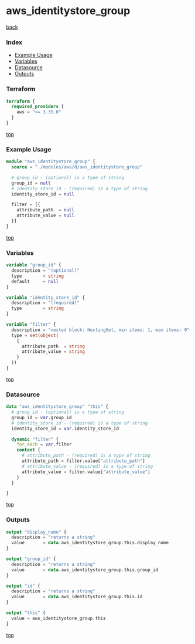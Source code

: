 # aws_identitystore_group

[back](../aws.md)

### Index

- [Example Usage](#example-usage)
- [Variables](#variables)
- [Datasource](#datasource)
- [Outputs](#outputs)

### Terraform

```terraform
terraform {
  required_providers {
    aws = ">= 3.35.0"
  }
}
```

[top](#index)

### Example Usage

```terraform
module "aws_identitystore_group" {
  source = "./modules/aws/d/aws_identitystore_group"

  # group_id - (optional) is a type of string
  group_id = null
  # identity_store_id - (required) is a type of string
  identity_store_id = null

  filter = [{
    attribute_path  = null
    attribute_value = null
  }]
}
```

[top](#index)

### Variables

```terraform
variable "group_id" {
  description = "(optional)"
  type        = string
  default     = null
}

variable "identity_store_id" {
  description = "(required)"
  type        = string
}

variable "filter" {
  description = "nested block: NestingSet, min items: 1, max items: 0"
  type = set(object(
    {
      attribute_path  = string
      attribute_value = string
    }
  ))
}
```

[top](#index)

### Datasource

```terraform
data "aws_identitystore_group" "this" {
  # group_id - (optional) is a type of string
  group_id = var.group_id
  # identity_store_id - (required) is a type of string
  identity_store_id = var.identity_store_id

  dynamic "filter" {
    for_each = var.filter
    content {
      # attribute_path - (required) is a type of string
      attribute_path = filter.value["attribute_path"]
      # attribute_value - (required) is a type of string
      attribute_value = filter.value["attribute_value"]
    }
  }

}
```

[top](#index)

### Outputs

```terraform
output "display_name" {
  description = "returns a string"
  value       = data.aws_identitystore_group.this.display_name
}

output "group_id" {
  description = "returns a string"
  value       = data.aws_identitystore_group.this.group_id
}

output "id" {
  description = "returns a string"
  value       = data.aws_identitystore_group.this.id
}

output "this" {
  value = aws_identitystore_group.this
}
```

[top](#index)